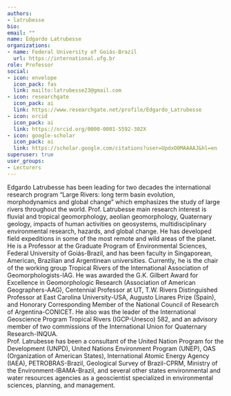 ```yaml
---
authors:
- latrubesse
bio:
email: ""
name: Edgardo Latrubesse
organizations:
- name: Federal University of Goiás-Brazil
  url: https://international.ufg.br
role: Professor 
social:
- icon: envelope
  icon_pack: fas
  link: mailto:latrubesse23@gmail.com
- icon: researchgate
  icon_pack: ai
  link: https://www.researchgate.net/profile/Edgardo_Latrubesse
- icon: orcid
  icon_pack: ai
  link: https://orcid.org/0000-0001-5592-302X
- icon: google-scholar
  icon_pack: ai
  link: https://scholar.google.com/citations?user=UpdxO0MAAAAJ&hl=en
superuser: true
user_groups:
- Lecturers
---
```


Edgardo Latrubesse has been leading for two decades the international research program “Large Rivers: long term basin evolution, morphodynamics and global change” which emphasizes the study of large rivers throughout the world.
Prof. Latrubesse main research interest is fluvial and tropical geomorphology, aeolian geomorphology, Quaternary geology, impacts of human activities on geosystems, multidisciplinary environmental research, hazards, and global change. He has developed field expeditions in some of the most remote and wild areas of the planet.
He  is a Professor at the Graduate Program of Environmental Sciences, Federal University of Goiás-Brazil,  and has been faculty in Singaporean, American, Brazilian and Argentinean universities. Currently, he is the chair of the working group Tropical Rivers of the International Association of Geomorphologists-IAG. He was awarded the G.K. Gilbert Award for Excellence in Geomorphologic Research (Association of American Geographers-AAG), Centennial Professor at UT, T.W. Rivers Distinguished Professor at East Carolina University-USA, Augusto Linares Prize (Spain), and Honorary Corresponding Member of the National Council of Research of Argentina-CONICET. He also was the leader of the International Geoscience Program Tropical Rivers (IGCP-Unesco) 582,  and an advisory member of two commissions of the International Union for Quaternary Research-INQUA.  
Prof. Latrubesse has been a consultant of the United Nation Program for the Development (UNPD), United Nations Environment Program (UNEP), OAS (Organization of American States), International Atomic Energy Agency (IAEA), PETROBRAS-Brazil, Geological Survey of Brazil-CPRM, Ministry of the Environment-IBAMA-Brazil, and several other states environmental and water resources agencies as a geoscientist specialized in environmental sciences, planning, and management.
